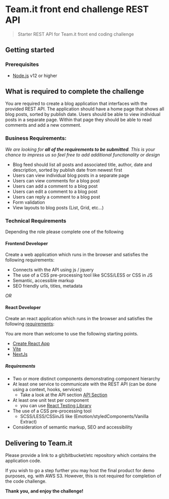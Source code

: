 # Team.it front end challenge REST API

> Starter REST API for Team.it front end coding challenge

## Getting started

### Prerequisites

- [Node.js](https://nodejs.org/en/) v12 or higher

## What is required to complete the challenge

You are required to create a blog application that interfaces with the provided REST API. The application should have a home page that shows all blog posts, sorted by publish date. Users should be able to view individual posts in a separate page. Within that page they should be able to read comments and add a new comment.

### Business Requirements:

_We are looking for **all of the requirements to be submitted**. This is your chance to impress us so feel free to add additional functionality or design_

- Blog feed should list all posts and associated title, author, date and description, sorted by publish date from newest first
- Users can view individual blog posts in a separate page
- Users can view comments for a blog post
- Users can add a comment to a blog post
- Users can edit a comment to a blog post
- Users can reply a comment to a blog post
- Form validation
- View layouts to blog posts (List, Grid, etc...)

### Technical Requirements

Depending the role please complete one of the following

#### Frontend Developer

Create a web application which runs in the browser and satisfies the following requirements:

- Connects with the API using js / jquery
- The use of a CSS pre-processing tool like SCSS/LESS or CSS in JS
- Semantic, accessible markup
- SEO friendly urls, titles, metadata

_OR_

#### React Developer

Create an react application which runs in the browser and satisfies the following [requirements](#requirements):

You are more than welcome to use the following starting points.

- [Create React App](https://create-react-app.dev/)
- [Vite](https://vitejs.dev/)
- [NextJs](https://nextjs.org/)

##### Requirements

- Two or more distinct components demonstrating component hierarchy
- At least one service to communicate with the REST API (can be done using a context, hooks, services)
  - Take a look at the API section [API Section](/api-server/README.md)
- At least one unit test per component
  - you can use [React Testing Library](https://testing-library.com/docs/react-testing-library/intro/)
- The use of a CSS pre-processing tool
  - SCSS/LESS/CSSinJS like (Emotion/styledComponents/Vanilla Extract)
- Consideration of semantic markup, SEO and accessibility

## Delivering to Team.it

Please provide a link to a git/bitbucket/etc repository which contains the application code.

If you wish to go a step further you may host the final product for demo purposes, eg. with AWS S3. However, this is not required for completion of the code challenge.

**Thank you, and enjoy the challenge!**